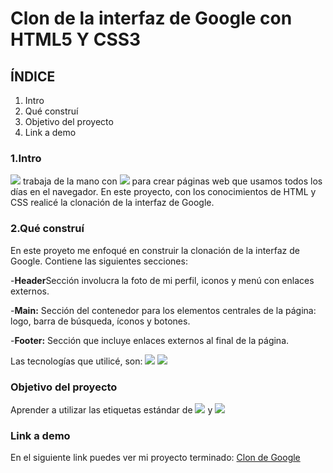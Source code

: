 # Clon de la interfaz de Google con HTML5 Y CSS3

## ÍNDICE
1. Intro
2. Qué construí
3. Objetivo del proyecto
4. Link a demo 

### 1.Intro
<img src="https://img.shields.io/badge/HTML5-E34F26?style=for-the-badge&logo=html5&logoColor=white" /> trabaja de la mano con <img src="https://img.shields.io/badge/CSS3-1572B6?style=for-the-badge&logo=css3&logoColor=white" /> para crear páginas web que usamos todos los días en el navegador. En este proyecto, con los conocimientos de HTML y CSS realicé la clonación de la interfaz de Google.

### 2.Qué construí
En este proyeto me enfoqué en construir la clonación de la interfaz de Google.
Contiene las siguientes secciones:

-**Header**Sección involucra la foto de mi perfil, iconos y menú con enlaces externos.

-**Main:** Sección del contenedor para los elementos centrales de la página: logo, barra de búsqueda, íconos y botones.

-**Footer:** Sección que incluye enlaces externos al final de la página.

Las tecnologías que utilicé, son:
<img src="https://img.shields.io/badge/HTML5-E34F26?style=for-the-badge&logo=html5&logoColor=white" />
<img src="https://img.shields.io/badge/CSS3-1572B6?style=for-the-badge&logo=css3&logoColor=white" />

### Objetivo del proyecto
Aprender a utilizar las etiquetas estándar de <img src="https://img.shields.io/badge/HTML5-E34F26?style=for-the-badge&logo=html5&logoColor=white" /> y <img src="https://img.shields.io/badge/CSS3-1572B6?style=for-the-badge&logo=css3&logoColor=white" />
### Link a demo
En el siguiente link puedes ver mi proyecto terminado: [Clon de Google](#)



